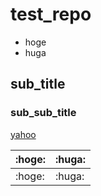 # test_repo
- hoge
- huga

## sub_title
### sub_sub_title

[yahoo](https://www.yahoo.co.jp)

|:hoge:|:huga:|
|------|------|
|:hoge:|:huga:|
